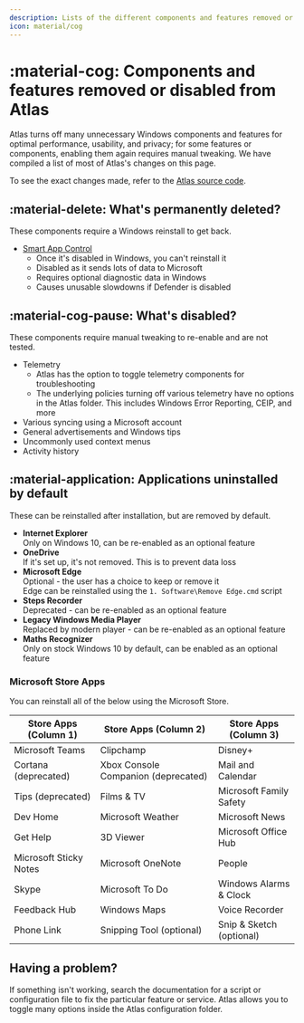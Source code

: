 ```yaml
---
description: Lists of the different components and features removed or disabled from Atlas
icon: material/cog
---
```


# :material-cog: Components and features removed or disabled from Atlas

Atlas turns off many unnecessary Windows components and features for optimal performance, usability, and privacy; for some features or components, enabling them again requires manual tweaking. We have compiled a list of most of Atlas's changes on this page.

To see the exact changes made, refer to the [Atlas source code](https://github.com/Atlas-OS/Atlas).

## :material-delete: What's permanently deleted?

These components require a Windows reinstall to get back.

- [Smart App Control](https://support.microsoft.com/en-gb/topic/what-is-smart-app-control-285ea03d-fa88-4d56-882e-6698afdb7003)
    - Once it's disabled in Windows, you can't reinstall it
    - Disabled as it sends lots of data to Microsoft
    - Requires optional diagnostic data in Windows
    - Causes unusable slowdowns if Defender is disabled

## :material-cog-pause: What's disabled?

These components require manual tweaking to re-enable and are not tested.

- Telemetry
    - Atlas has the option to toggle telemetry components for troubleshooting
    - The underlying policies turning off various telemetry have no options in the Atlas folder. This includes Windows Error Reporting, CEIP, and more
- Various syncing using a Microsoft account
- General advertisements and Windows tips
- Uncommonly used context menus
- Activity history

## :material-application: Applications uninstalled by default

These can be reinstalled after installation, but are removed by default.

- **Internet Explorer**<br/>
  Only on Windows 10, can be re-enabled as an optional feature
- **OneDrive**<br/>
  If it's set up, it's not removed. This is to prevent data loss
- **Microsoft Edge**<br/>
  Optional - the user has a choice to keep or remove it<br/>
  Edge can be reinstalled using the `1. Software\Remove Edge.cmd` script
- **Steps Recorder**<br/>
  Deprecated - can be re-enabled as an optional feature
- **Legacy Windows Media Player**<br/>
  Replaced by modern player - can be re-enabled as an optional feature
- **Maths Recognizer**<br/>
  Only on stock Windows 10 by default, can be enabled as an optional feature

### Microsoft Store Apps

You can reinstall all of the below using the Microsoft Store.

| **Store Apps (Column 1)** | **Store Apps (Column 2)**           | **Store Apps (Column 3)** |
| ------------------------- | ----------------------------------- | ------------------------- |
| Microsoft Teams           | Clipchamp                           | Disney+                   |
| Cortana (deprecated)      | Xbox Console Companion (deprecated) | Mail and Calendar         |
| Tips (deprecated)         | Films & TV                          | Microsoft Family Safety   |
| Dev Home                  | Microsoft Weather                   | Microsoft News            |
| Get Help                  | 3D Viewer                           | Microsoft Office Hub      |
| Microsoft Sticky Notes    | Microsoft OneNote                   | People                    |
| Skype                     | Microsoft To Do                     | Windows Alarms & Clock    |
| Feedback Hub              | Windows Maps                        | Voice Recorder            |
| Phone Link                | Snipping Tool (optional)            | Snip & Sketch (optional)  |

## Having a problem?

If something isn't working, search the documentation for a script or configuration file to fix the particular feature or service. Atlas allows you to toggle many options inside the Atlas configuration folder.
